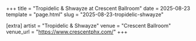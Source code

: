 +++
title = "Tropidelic & Shwayze at Crescent Ballroom"
date = 2025-08-23
template = "page.html"
slug = "2025-08-23-tropidelic-shwayze"

[extra]
artist = "Tropidelic & Shwayze"
venue = "Crescent Ballroom"
venue_url = "https://www.crescentphx.com/"
+++
